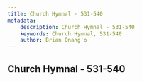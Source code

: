 ```yaml
---
title: Church Hymnal - 531-540
metadata:
    description: Church Hymnal - 531-540
    keywords: Church Hymnal, 531-540
    author: Brian Onang'o
---
```



## Church Hymnal - 531-540
  